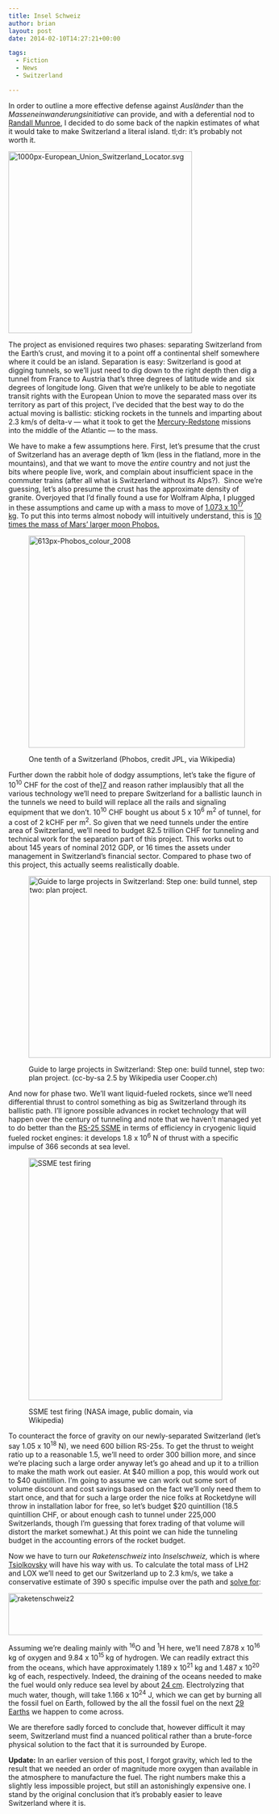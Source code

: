 ```yaml
---
title: Insel Schweiz
author: brian
layout: post
date: 2014-02-10T14:27:21+00:00

tags:
  - Fiction
  - News
  - Switzerland

---
```

In order to outline a more effective defense against _Ausländer_ than the _Masseneinwanderungsinitiative_ can provide, and with a deferential nod to [Randall Munroe][1], I decided to do some back of the napkin estimates of what it would take to make Switzerland a literal island. tl;dr: it&#8217;s probably not worth it.<!--more-->

[<img class="size-full wp-image-1008 aligncenter" alt="1000px-European_Union_Switzerland_Locator.svg" src="/wp/2014/02/1000px-European_Union_Switzerland_Locator.svg_.png" width="364" height="360" />][2]

The project as envisioned requires two phases: separating Switzerland from the Earth&#8217;s crust, and moving it to a point off a continental shelf somewhere where it could be an island. Separation is easy: Switzerland is good at digging tunnels, so we&#8217;ll just need to dig down to the right depth then dig a tunnel from France to Austria that&#8217;s three degrees of latitude wide and  six degrees of longitude long. Given that we&#8217;re unlikely to be able to negotiate transit rights with the European Union to move the separated mass over its territory as part of this project, I&#8217;ve decided that the best way to do the actual moving is ballistic: sticking rockets in the tunnels and imparting about 2.3 km/s of delta-v — what it took to get the [Mercury-Redstone][3] missions into the middle of the Atlantic — to the mass.

We have to make a few assumptions here. First, let&#8217;s presume that the crust of Switzerland has an average depth of 1km (less in the flatland, more in the mountains), and that we want to move the _entire_ country and not just the bits where people live, work, and complain about insufficient space in the commuter trains (after all what is Switzerland without its Alps?).  Since we&#8217;re guessing, let&#8217;s also presume the crust has the approximate density of granite. Overjoyed that I&#8217;d finally found a use for Wolfram Alpha, I plugged in these assumptions and came up with a mass to move of [1.073 x 10<sup>17</sup> kg][4]. To put this into terms almost nobody will intuitively understand, this is [10 times the mass of Mars&#8217; larger moon Phobos.][5]<figure id="attachment_1016" style="width: 429px" class="wp-caption aligncenter">

[<img class=" wp-image-1016 " alt="613px-Phobos_colour_2008" src="/wp/2014/02/613px-Phobos_colour_2008.jpg" width="429" height="420" srcset="/wp/2014/02/613px-Phobos_colour_2008.jpg 613w, /wp/2014/02/613px-Phobos_colour_2008-480x469.jpg 480w" sizes="(max-width: 429px) 100vw, 429px" />][6]<figcaption class="wp-caption-text">One tenth of a Switzerland (Phobos, credit JPL, via Wikipedia)</figcaption></figure> 

Further down the rabbit hole of dodgy assumptions, let&#8217;s take the figure of 10<sup>10</sup> CHF for the cost of the][7] and reason rather implausibly that all the various technology we&#8217;ll need to prepare Switzerland for a ballistic launch in the tunnels we need to build will replace all the rails and signaling equipment that we don&#8217;t. 10<sup>10</sup> CHF bought us about 5 x 10<sup>6</sup> m<sup>2</sup> of tunnel, for a cost of 2 kCHF per m<sup>2</sup>. So given that we need tunnels under the entire area of Switzerland, we&#8217;ll need to budget 82.5 trillion CHF for tunneling and technical work for the separation part of this project. This works out to about 145 years of nominal 2012 GDP, or 16 times the assets under management in Switzerland&#8217;s financial sector. Compared to phase two of this project, this actually seems realistically doable.<figure id="attachment_1019" style="width: 480px" class="wp-caption aligncenter">

[<img class="size-medium wp-image-1019" alt="Guide to large projects in Switzerland: Step one: build tunnel, step two: plan project." src="/wp/2014/02/800px-GBT_MFS_Faido_EST-OS-480x360.jpg" width="480" height="360" srcset="/wp/2014/02/800px-GBT_MFS_Faido_EST-OS-480x360.jpg 480w, /wp/2014/02/800px-GBT_MFS_Faido_EST-OS.jpg 800w" sizes="(max-width: 480px) 100vw, 480px" />][8]<figcaption class="wp-caption-text">Guide to large projects in Switzerland: Step one: build tunnel, step two: plan project. (cc-by-sa 2.5 by Wikipedia user Cooper.ch)</figcaption></figure> 

And now for phase two. We&#8217;ll want liquid-fueled rockets, since we&#8217;ll need differential thrust to control something as big as Switzerland through its ballistic path. I&#8217;ll ignore possible advances in rocket technology that will happen over the century of tunneling and note that we haven&#8217;t managed yet to do better than the [RS-25 SSME][9] in terms of efficiency in cryogenic liquid fueled rocket engines: it develops 1.8 x 10<sup>6</sup> N of thrust with a specific impulse of 366 seconds at sea level.<figure id="attachment_1015" style="width: 384px" class="wp-caption aligncenter">

[<img class=" wp-image-1015 " alt="SSME test firing" src="/wp/2014/02/480px-Shuttle_Main_Engine_Test_Firing.jpg" width="384" height="480" srcset="/wp/2014/02/480px-Shuttle_Main_Engine_Test_Firing.jpg 480w, /wp/2014/02/480px-Shuttle_Main_Engine_Test_Firing-384x480.jpg 384w" sizes="(max-width: 384px) 100vw, 384px" />][10]<figcaption class="wp-caption-text">SSME test firing (NASA image, public domain, via Wikipedia)</figcaption></figure> 

To counteract the force of gravity on our newly-separated Switzerland (let&#8217;s say 1.05 x 10<sup>18</sup> N), we need 600 billion RS-25s. To get the thrust to weight ratio up to a reasonable 1.5, we&#8217;ll need to order 300 billion more, and since we&#8217;re placing such a large order anyway let&#8217;s go ahead and up it to a trillion to make the math work out easier. At $40 million a pop, this would work out to $40 quintillion. I&#8217;m going to assume we can work out some sort of volume discount and cost savings based on the fact we&#8217;ll only need them to start once, and that for such a large order the nice folks at Rocketdyne will throw in installation labor for free, so let&#8217;s budget $20 quintillion (18.5 quintillion CHF, or about enough cash to tunnel under 225,000 Switzerlands, though I&#8217;m guessing that forex trading of that volume will distort the market somewhat.) At this point we can hide the tunneling budget in the accounting errors of the rocket budget.

Now we have to turn our _Raketenschweiz_ into _Inselschweiz,_ which is where [Tsiolkovsky][11] will have his way with us. To calculate the total mass of LH2 and LOX we&#8217;ll need to get our Switzerland up to 2.3 km/s, we take a conservative estimate of 390 s specific impulse over the path and [solve for][12]:

[<img class="aligncenter size-full wp-image-1044" alt="raketenschweiz2" src="/wp/2014/02/raketenschweiz2.png" width="940" height="83" srcset="/wp/2014/02/raketenschweiz2.png 940w, /wp/2014/02/raketenschweiz2-480x42.png 480w" sizes="(max-width: 940px) 100vw, 940px" />][13]

Assuming we&#8217;re dealing mainly with <sup>16</sup>O and <sup>1</sup>H here, we&#8217;ll need 7.878 x 10<sup>16</sup> kg of oxygen and 9.84 x 10<sup>15 </sup>kg of hydrogen. We can readily extract this from the oceans, which have approximately 1.189 x 10<sup>21</sup> kg and 1.487 x 10<sup>20</sup> kg of each, respectively. Indeed, the draining of the oceans needed to make the fuel would only reduce sea level by about [24 cm][14]. Electrolyzing that much water, though, will take 1.166 x 10<sup>24</sup> J, which we can get by burning all the fossil fuel on Earth, followed by the all the fossil fuel on the next [29 Earths][15] we happen to come across.

We are therefore sadly forced to conclude that, however difficult it may seem, Switzerland must find a nuanced political rather than a brute-force physical solution to the fact that it is surrounded by Europe.

**Update:** In an earlier version of this post, I forgot gravity, which led to the result that we needed an order of magnitude more oxygen than available in the atmosphere to manufacture the fuel. The right numbers make this a slightly less impossible project, but still an astonishingly expensive one. I stand by the original conclusion that it&#8217;s probably easier to leave Switzerland where it is.

 [1]: http://what-if.xkcd.com
 [2]: /wp/2014/02/1000px-European_Union_Switzerland_Locator.svg_.png
 [3]: http://en.wikipedia.org/wiki/Mercury-Redstone_4
 [4]: http://www.wolframalpha.com/input/?i=area+of+switzerland+*+1km+*+density+of+granite
 [5]: http://www.wolframalpha.com/input/?i=area+of+switzerland+*+1km+*+density+of+granite+%2F+mass+of+Phobos
 [6]: http://en.wikipedia.org/wiki/File:Phobos_colour_2008.jpg
 [7]: http://en.wikipedia.org/wiki/Gotthard_Base_Tunnel
 [8]: /wp/2014/02/800px-GBT_MFS_Faido_EST-OS.jpg
 [9]: http://en.wikipedia.org/wiki/Space_Shuttle_Main_Engine
 [10]: http://en.wikipedia.org/wiki/File:Shuttle_Main_Engine_Test_Firing.jpg
 [11]: http://en.wikipedia.org/wiki/Tsiolkovsky_rocket_equation
 [12]: http://www.wolframalpha.com/input/?i=1.073e17+kg+*+%28e%5E%282300m%2Fs+%2F+%28390s+*+9.8m%2Fs%5E2%29%29%29+-+1.073e17kg
 [13]: /wp/2014/02/raketenschweiz2.png
 [14]: http://www.wolframalpha.com/input/?i=8.856e16+dm%5E3+%2F+3.619e8+km%5E2+
 [15]: http://www.wolframalpha.com/input/?i=237+kJ+%2F+18g+*+8.856e16+kg